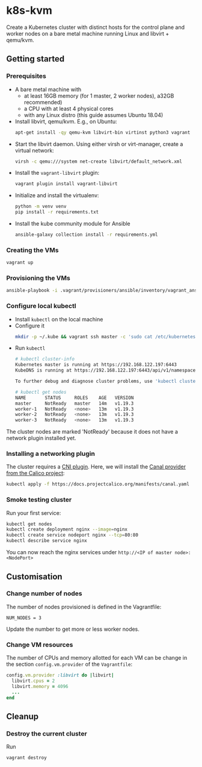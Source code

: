 # k8s-kvm
Create a Kubernetes cluster with distinct hosts for the control plane and worker nodes on a bare metal
machine running Linux and libvirt + qemu/kvm. 

## Getting started
### Prerequisites
- A bare metal machine with 
  - at least 16GB memory (for 1 master, 2 worker nodes), a32GB recommended)
  - a CPU with at least 4 physical cores
  - with any Linux distro (this guide assumes Ubuntu 18.04)
- Install libvirt, qemu/kvm. E.g., on Ubuntu:
  ```bash
  apt-get install -qy qemu-kvm libvirt-bin virtinst python3 vagrant
  ```
- Start the libvirt daemon. Using either virsh or virt-manager, create a virtual network:
  ```bash
  virsh -c qemu:///system net-create libvirt/default_network.xml
  ```
- Install the `vagrant-libvirt` plugin:
  ```bash
  vagrant plugin install vagrant-libvirt
  ```
- Initialize and install the virtualenv:
  ```bash
  python -m venv venv
  pip install -r requirements.txt
  ```
- Install the kube community module for Ansible
  ```bash
  ansible-galaxy collection install -r requirements.yml
  ```

### Creating the VMs
```bash
vagrant up
```

### Provisioning the VMs
```bash
ansible-playbook -i .vagrant/provisioners/ansible/inventory/vagrant_ansible_inventory playbook.yml
```

### Configure local kubectl
- Install `kubectl` on the local machine
- Configure it
  ```bash
  mkdir -p ~/.kube && vagrant ssh master -c 'sudo cat /etc/kubernetes/admin.conf' > ~/.kube/config
  ```
- Run `kubectl`
  ```bash
  # kubectl cluster-info
  Kubernetes master is running at https://192.168.122.197:6443
  KubeDNS is running at https://192.168.122.197:6443/api/v1/namespaces/kube-system/services/kube-dns:dns/proxy

  To further debug and diagnose cluster problems, use 'kubectl cluster-info dump'.

  # kubectl get nodes                                                                                 
  NAME       STATUS     ROLES    AGE   VERSION
  master     NotReady   master   14m   v1.19.3
  worker-1   NotReady   <none>   13m   v1.19.3
  worker-2   NotReady   <none>   13m   v1.19.3
  worker-3   NotReady   <none>   13m   v1.19.3
  ```
The cluster nodes are marked 'NotReady' because it does not have a network plugin installed yet.

### Installing a networking plugin 
The cluster requires a [CNI plugin](https://kubernetes.io/docs/concepts/extend-kubernetes/compute-storage-net/network-plugins/). Here, we 
will install the [Canal provider from the Calico project](https://docs.projectcalico.org/getting-started/kubernetes/flannel/flannel#installing-with-the-kubernetes-api-datastore-recommended):
```bash
kubectl apply -f https://docs.projectcalico.org/manifests/canal.yaml
```

### Smoke testing cluster
Run your first service: 
```bash
kubectl get nodes
kubectl create deployment nginx --image=nginx
kubectl create service nodeport nginx --tcp=80:80
kubectl describe service nginx
```
You can now reach the nginx services under `http://<IP of master node>:<NodePort>`

## Customisation 
### Change number of nodes
The number of nodes provisioned is defined in the Vagrantfile:
```
NUM_NODES = 3
```
Update the number to get more or less worker nodes. 

### Change VM resources
The number of CPUs and memory allotted for each VM can be change in the section `config.vm.provider`
 of the `Vagrantfile`:
```ruby
config.vm.provider :libvirt do |libvirt|
  libvirt.cpus = 2
  libvirt.memory = 4096
  ...
end
```

## Cleanup
### Destroy the current cluster
Run
```bash
vagrant destroy
```
